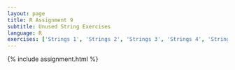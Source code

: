 ```yaml
---
layout: page
title: R Assignment 9
subtitle: Unused String Exercises
language: R
exercises: ['Strings 1', 'Strings 2', 'Strings 3', 'Strings 4', 'Strings 5', 'Strings 6', 'Functions 6', 'Loops 1', 'Strings 7']
---
```


{% include assignment.html %}
